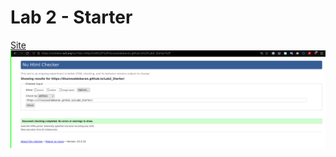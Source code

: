# Lab 2 - Starter
[Site](https://illusivealdebaran.github.io/Lab2_Starter/)
![image](screenshots/w3_validation.png)